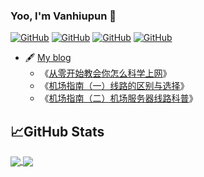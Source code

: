 ### Yoo, I'm Vanhiupun 👋

[![ GitHub ](https://img.shields.io/badge/Github-informational?style=flat-square&logo=github&logoColor=white&color=grey)](https://github.com/vanhiupun)
[![ GitHub ](https://img.shields.io/badge/My_Blog-informational?style=flat-square&logo=Blogger&logoColor=white&color=grey)](https://vanhiupun.github.io)
[![ GitHub ](https://img.shields.io/badge/Gmail-informational?style=flat-square&logo=Gmail&logoColor=white&color=grey)](mailto:fanxiaobin422@gmail.com)
[![ GitHub ](https://img.shields.io/badge/License-MIT-informational?style=flat-square&logo=Mitsubishi&logoColor=white&color=white)](https://github.com/vanhiupun/vanhiupun/blob/1cf79c9ab7c90ba5cad204cba19b95842413a436/License)



- 🖋 [My blog](https://vanhiupun.github.io/)
  - 《[从零开始教会你怎么科学上网](https://vanhiupun.github.io/%E7%A7%91%E5%AD%A6%E4%B8%8A%E7%BD%91/2021/10/30/%E4%BB%8E%E9%9B%B6%E5%88%B0%E4%B8%80%E7%A7%91%E5%AD%A6%E4%B8%8A%E7%BD%91.html)》
  - 《[机场指南（一）线路的区别与选择](https://vanhiupun.github.io/%E6%9C%BA%E5%9C%BA%E6%8C%87%E5%8D%97/2021/10/30/%E6%B5%85%E8%B0%88CN2IPLCBGP%E7%BA%BF%E8%B7%AF%E7%9A%84%E5%8C%BA%E5%88%AB%E4%B8%8E%E9%80%89%E6%8B%A9.html)》
  - 《[机场指南（二）机场服务器线路科普](https://vanhiupun.github.io/%E6%9C%BA%E5%9C%BA%E6%8C%87%E5%8D%97/2021/10/31/%E5%85%B3%E4%BA%8E%E6%9C%BA%E5%9C%BA%E5%B8%B8%E7%94%A8%E6%9C%8D%E5%8A%A1%E5%99%A8%E7%BA%BF%E8%B7%AF%E7%9A%84%E7%A7%91%E6%99%AE.html)》



## 📈GitHub Stats

<a href="https://github.com/vanhiupun/vanhiupun">
  <img align="center" src="https://github-readme-stats.vercel.app/api/top-langs/?username=vanhiupun&show_icons=true&theme=onedark&langs_count=3 " />
</a>
<a href="https://github.com/vanhiupun/vanhiupun">
  <img align="center" src="https://github-readme-stats.vercel.app/api?username=vanhiupun&show_icons=true&theme=onedark " />
</a>
